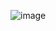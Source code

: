 ![image](https://github.com/alfaafan/generasi-gigih-code-collection/assets/113962637/ac716d1f-51cd-4fbb-a1cf-dfb9dabaad57)
